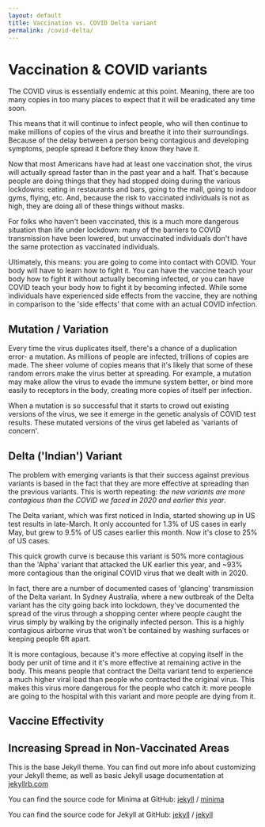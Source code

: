```yaml
---
layout: default 
title: Vaccination vs. COVID Delta variant 
permalink: /covid-delta/
---
```


# Vaccination & COVID variants

The COVID virus is essentially endemic at this point.  Meaning, there are too many copies in too many places to expect that it will be eradicated any time soon.

This means that it will continue to infect people, who will then continue to make millions of copies of the virus and breathe it into their surroundings.  Because of the delay between a person being contagious and developing symptoms, people spread it before they know they have it.  

Now that most Americans have had at least one vaccination shot, the virus will actually spread faster than in the past year and a half.  That's because people are doing things that they had stopped doing during the various lockdowns: eating in restaurants and bars, going to the mall, going to indoor gyms, flying, etc.  And, because the risk to vaccinated individuals is not as high, they are doing all of these things without masks.

For folks who haven't been vaccinated, this is a much more dangerous situation than life under lockdown: many of the barriers to COVID transmission have been lowered, but unvaccinated individuals don't have the same protection as vaccinated individuals.

Ultimately, this means: you are going to come into contact with COVID.  Your body will have to learn how to fight it.  You can have the vaccine teach your body how to fight it without actually becoming infected, or you can have COVID teach your body how to fight it by becoming infected.  While some individuals have experienced side effects from the vaccine, they are nothing in comparison to the 'side effects' that come with an actual COVID infection.  

## Mutation / Variation

Every time the virus duplicates itself, there's a chance of a duplication error- a mutation.  As millions of people are infected, trillions of copies are made.  The sheer volume of copies means that it's likely that some of these random errors make the virus better at spreading.  For example, a mutation may make allow the virus to evade the immune system better, or bind more easily to receptors in the body, creating more copies of itself per infection.

When a mutation is so successful that it starts to crowd out existing versions of the virus, we see it emerge in the genetic analysis of COVID test results.  These mutated versions of the virus get labeled as 'variants of concern'.  
 
## Delta ('Indian') Variant

The problem with emerging variants is that their success against previous variants is based in the fact that they are more effective at spreading than the previous variants.  This is worth repeating: *the new variants are more contagious than the COVID we faced in 2020 and earlier this year*.

The Delta variant, which was first noticed in India, started showing up in US test results in late-March.  It only accounted for 1.3% of US cases in early May, but grew to 9.5% of US cases earlier this month.  Now it's close to 25% of US cases. 

This quick growth curve is because this variant is 50% more contagious than the 'Alpha' variant that attacked the UK earlier this year, and ~93% more contagious than the original COVID virus that we dealt with in 2020.

In fact, there are a number of documented cases of 'glancing' transmission of the Delta variant.  In Sydney Australia, where a new outbreak of the Delta variant has the city going back into lockdown, they've documented the spread of the virus through a shopping center where people caught the virus simply by walking by the originally infected person.  This is a highly contagious airborne virus that won't be contained by washing surfaces or keeping people 6ft apart.  
 
It is more contagious, because it's more effective at copying itself in the body per unit of time and it it's more effective at remaining active in the body.  This means people that contract the Delta variant tend to experience a much higher viral load than people who contracted the original virus.  This makes this virus more dangerous for the people who catch it: more people are going to the hospital with this variant and more people are dying from it.

## Vaccine Effectivity


## Increasing Spread in Non-Vaccinated Areas


This is the base Jekyll theme. You can find out more info about customizing your Jekyll theme, as well as basic Jekyll usage documentation at [jekyllrb.com](https://jekyllrb.com/)

You can find the source code for Minima at GitHub:
[jekyll][jekyll-organization] /
[minima](https://github.com/jekyll/minima)

You can find the source code for Jekyll at GitHub:
[jekyll][jekyll-organization] /
[jekyll](https://github.com/jekyll/jekyll)


[jekyll-organization]: https://github.com/jekyll

